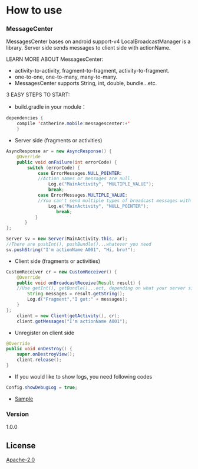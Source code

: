 # How to use
### MessageCenter
MessagesCenter bases on android support-v4 LocalBroadcastManager is a library. Server side sends messages to client side with actionName.

LEARN MORE ABOUT MessagesCenter:
  - activity-to-activity, fragment-to-fragment, activity-to-fragment.
  - one-to-one, one-to-many, many-to-many.
  - MessagesCenter supports String, int, double, bundle...etc.

3 EASY STEPS TO START:
  - build.gradle in your module：
```Java
dependencies {
    compile 'catherine.mobile:messagescenter:+'
    }
```
  - Server side (fragments or activities)
```Java
AsyncResponse ar = new AsyncResponse() {
    @Override
    public void onFailure(int errorCode) {
        switch (errorCode) {
            case ErrorMessages.NULL_POINTER:
            //Action names or messages are null.
                Log.e("MainActivity", "MULTIPLE_VALUE");
                break;
            case ErrorMessages.MULTIPLE_VALUE:
            //You can't send multiple types of broadcast messages with same actionName at the same time, You need to rename this action.
                Log.e("MainActivity", "NULL_POINTER");
                   break;
           }
       }
};

Server sv = new Server(MainActivity.this, ar);
//There are pushInt(), pushBundle()...whatever you need
sv.pushString("I'm actionName A001", "Hi, bro!");
```
  - Client side (fragments or activities)
```Java
CustomReceiver cr = new CustomReceiver() {
    @Override
    public void onBroadcastReceive(Result result) {
    //Use getInt(), getBundle()...ect, depending on what your server side sends
        String messages = result.getString();
        Log.d("Fragment","I got:" + messages);
    }
};
    client = new Client(getActivity(), cr);
    client.gotMessages("I'm actionName A001");
```
  - Unregister on client side
```Java
@Override
public void onDestroy() {
    super.onDestroyView();
    client.release();
}
```
  - If you would like to show logs, you need following codes
```Java
Config.showDebugLog = true;
```
  - [Sample][github_MessageCenter_sample]

### Version
1.0.0

License
----
[Apache-2.0]


[//]: # (These are reference links used in the body of this note and get stripped out when the markdown processor does its job. There is no need to format nicely because it shouldn't be seen. Thanks SO - http://stackoverflow.com/questions/4823468/store-comments-in-markdown-syntax)


   [Apache-2.0]: <https://opensource.org/licenses/Apache-2.0>
   [github_MessageCenter_sample]: <https://github.com/PlatformTech/API/tree/master/app/src/main/java/tw/com/softworld/api>
